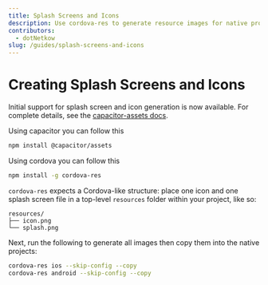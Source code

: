 ```yaml
---
title: Splash Screens and Icons
description: Use cordova-res to generate resource images for native projects
contributors:
  - dotNetkow
slug: /guides/splash-screens-and-icons
---
```


# Creating Splash Screens and Icons

Initial support for splash screen and icon generation is now available. For complete details, see the [capacitor-assets docs](https://github.com/ionic-team/capacitor-assets).

Using capacitor you can follow this

```bash
npm install @capacitor/assets
```

Using cordova you can follow this

```bash
npm install -g cordova-res
```

`cordova-res` expects a Cordova-like structure: place one icon and one splash screen file in a top-level `resources` folder within your project, like so:

```
resources/
├── icon.png
└── splash.png
```

Next, run the following to generate all images then copy them into the native projects:

```bash
cordova-res ios --skip-config --copy
cordova-res android --skip-config --copy
```
